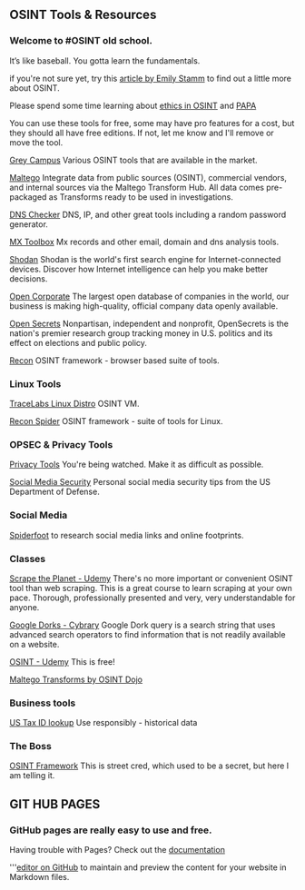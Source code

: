 ## OSINT Tools & Resources
### Welcome to #OSINT old school. 
It’s like baseball. You gotta learn the fundamentals.

if you're not sure yet, try this [article by Emily Stamm](https://www.csnp.org/post/a-beginners-guide-to-osint) to find out a little more about OSINT.

Please spend some time learning about [ethics in OSINT](https://responsibledata.io/2016/11/14/responsible-data-open-source-intelligence/) and [PAPA](https://aisel.aisnet.org/jmwais/vol2020/iss2/3/) 

You can use these tools for free, some may have pro features for a cost, but they should all have free editions. If not, let me know and I'll remove or move the tool.

[Grey Campus](https://www.greycampus.com/blog/information-security/top-open-source-intelligence-tools) Various OSINT tools that are available in the market. 

[Maltego](https://www.maltego.com/) Integrate data from public sources (OSINT), commercial vendors, and internal sources via the Maltego Transform Hub. All data comes pre-packaged as Transforms ready to be used in investigations.

[DNS Checker](https://dnschecker.org/) DNS, IP, and other great tools including a random password generator.

[MX Toolbox](https://mxtoolbox.com/) Mx records and other email, domain and dns analysis tools.

[Shodan](https://www.shodan.io/) Shodan is the world's first search engine for Internet-connected devices. Discover how Internet intelligence can help you make better decisions.

[Open Corporate](https://opencorporates.com) The largest open database of companies in the world, our business is making high-quality, official company data openly available. 

[Open Secrets](https://www.opensecrets.org/) Nonpartisan, independent and nonprofit, OpenSecrets is the nation's premier research group tracking money in U.S. politics and its effect on elections and public policy.

[Recon](https://recon.us.com/app/) OSINT framework - browser based suite of tools.

### Linux Tools 
[TraceLabs Linux Distro](https://www.tracelabs.org/initiatives/osint-vm) OSINT VM.

[Recon Spider](https://github.com/bhavsec/reconspider) OSINT framework - suite of tools for Linux.

### OPSEC & Privacy Tools
[Privacy Tools](https://www.privacytools.io/) You're being watched. Make it as difficult as possible.

[Social Media Security](http://dodcio.defense.gov/Social-Media/S) Personal social media security tips from the US Department of Defense. 

### Social Media
[Spiderfoot](https://spiderfoot.com) to research social media links and online footprints.

### Classes 
[Scrape the Planet - Udemy](https://www.udemy.com/course/scrape-the-planet/) There's no more important or convenient OSINT tool than web scraping. This is a great course to learn scraping at your own pace. Thorough, professionally presented and very, very understandable for anyone.

[Google Dorks - Cybrary](https://www.cybrary.it/blog/0p3n/google-dorks-easy-way-of-hacking/) Google Dork query is a search string that uses advanced search operators to find information that is not readily available on a website.

[OSINT - Udemy](https://www.udemy.com/course/osint-open-source-intelligence-training/) This is free! 

[Maltego Transforms by OSINT Dojo](https://www.youtube.com/watch?v=k5oikWy0OLc)

### Business tools

[US Tax ID lookup](https://eintaxid.com/) Use responsibly - historical data 

### The Boss
[OSINT Framework](https://osintframework.com/) This is street cred, which used to be a secret, but here I am telling it.

## GIT HUB PAGES 
### GitHub pages are really easy to use and free. 
Having trouble with Pages? Check out the [documentation](https://docs.github.com/categories/github-pages-basics/)

'''[editor on GitHub](https://github.com/skyewatcher/OSINTtools/edit/gh-pages/index.md) to maintain and preview the content for your website in Markdown files.
